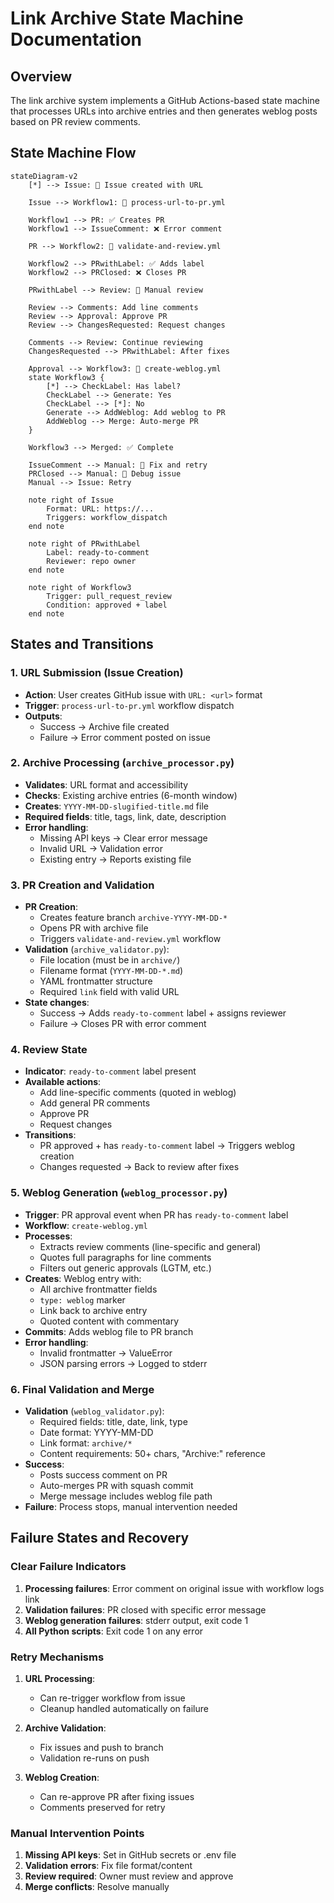 # Link Archive State Machine Documentation

## Overview

The link archive system implements a GitHub Actions-based state machine that processes URLs into archive entries and then generates weblog posts based on PR review comments.

## State Machine Flow

```mermaid
stateDiagram-v2
    [*] --> Issue: 📝 Issue created with URL
    
    Issue --> Workflow1: 🤖 process-url-to-pr.yml
    
    Workflow1 --> PR: ✅ Creates PR
    Workflow1 --> IssueComment: ❌ Error comment
    
    PR --> Workflow2: 🤖 validate-and-review.yml
    
    Workflow2 --> PRwithLabel: ✅ Adds label
    Workflow2 --> PRClosed: ❌ Closes PR
    
    PRwithLabel --> Review: 👤 Manual review
    
    Review --> Comments: Add line comments
    Review --> Approval: Approve PR
    Review --> ChangesRequested: Request changes
    
    Comments --> Review: Continue reviewing
    ChangesRequested --> PRwithLabel: After fixes
    
    Approval --> Workflow3: 🤖 create-weblog.yml
    state Workflow3 {
        [*] --> CheckLabel: Has label?
        CheckLabel --> Generate: Yes
        CheckLabel --> [*]: No
        Generate --> AddWeblog: Add weblog to PR
        AddWeblog --> Merge: Auto-merge PR
    }
    
    Workflow3 --> Merged: ✅ Complete
    
    IssueComment --> Manual: 👤 Fix and retry
    PRClosed --> Manual: 👤 Debug issue
    Manual --> Issue: Retry

    note right of Issue
        Format: URL: https://...
        Triggers: workflow_dispatch
    end note

    note right of PRwithLabel
        Label: ready-to-comment
        Reviewer: repo owner
    end note

    note right of Workflow3
        Trigger: pull_request_review
        Condition: approved + label
    end note
```

## States and Transitions

### 1. URL Submission (Issue Creation)
- **Action**: User creates GitHub issue with `URL: <url>` format
- **Trigger**: `process-url-to-pr.yml` workflow dispatch
- **Outputs**: 
  - Success → Archive file created
  - Failure → Error comment posted on issue

### 2. Archive Processing (`archive_processor.py`)
- **Validates**: URL format and accessibility
- **Checks**: Existing archive entries (6-month window)
- **Creates**: `YYYY-MM-DD-slugified-title.md` file
- **Required fields**: title, tags, link, date, description
- **Error handling**:
  - Missing API keys → Clear error message
  - Invalid URL → Validation error
  - Existing entry → Reports existing file

### 3. PR Creation and Validation
- **PR Creation**: 
  - Creates feature branch `archive-YYYY-MM-DD-*`
  - Opens PR with archive file
  - Triggers `validate-and-review.yml` workflow
- **Validation** (`archive_validator.py`):
  - File location (must be in `archive/`)
  - Filename format (`YYYY-MM-DD-*.md`)
  - YAML frontmatter structure
  - Required `link` field with valid URL
- **State changes**:
  - Success → Adds `ready-to-comment` label + assigns reviewer
  - Failure → Closes PR with error comment

### 4. Review State
- **Indicator**: `ready-to-comment` label present
- **Available actions**: 
  - Add line-specific comments (quoted in weblog)
  - Add general PR comments
  - Approve PR
  - Request changes
- **Transitions**:
  - PR approved + has `ready-to-comment` label → Triggers weblog creation
  - Changes requested → Back to review after fixes

### 5. Weblog Generation (`weblog_processor.py`)
- **Trigger**: PR approval event when PR has `ready-to-comment` label
- **Workflow**: `create-weblog.yml`
- **Processes**:
  - Extracts review comments (line-specific and general)
  - Quotes full paragraphs for line comments
  - Filters out generic approvals (LGTM, etc.)
- **Creates**: Weblog entry with:
  - All archive frontmatter fields
  - `type: weblog` marker
  - Link back to archive entry
  - Quoted content with commentary
- **Commits**: Adds weblog file to PR branch
- **Error handling**:
  - Invalid frontmatter → ValueError
  - JSON parsing errors → Logged to stderr

### 6. Final Validation and Merge
- **Validation** (`weblog_validator.py`):
  - Required fields: title, date, link, type
  - Date format: YYYY-MM-DD
  - Link format: `archive/*`
  - Content requirements: 50+ chars, "Archive:" reference
- **Success**: 
  - Posts success comment on PR
  - Auto-merges PR with squash commit
  - Merge message includes weblog file path
- **Failure**: Process stops, manual intervention needed

## Failure States and Recovery

### Clear Failure Indicators
1. **Processing failures**: Error comment on original issue with workflow logs link
2. **Validation failures**: PR closed with specific error message
3. **Weblog generation failures**: stderr output, exit code 1
4. **All Python scripts**: Exit code 1 on any error

### Retry Mechanisms
1. **URL Processing**: 
   - Can re-trigger workflow from issue
   - Cleanup handled automatically on failure
   
2. **Archive Validation**:
   - Fix issues and push to branch
   - Validation re-runs on push
   
3. **Weblog Creation**:
   - Can re-approve PR after fixing issues
   - Comments preserved for retry

### Manual Intervention Points
1. **Missing API keys**: Set in GitHub secrets or .env file
2. **Validation errors**: Fix file format/content
3. **Review required**: Owner must review and approve
4. **Merge conflicts**: Resolve manually
